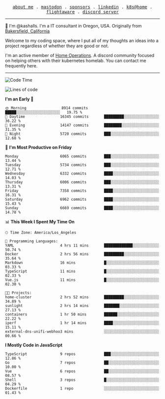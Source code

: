 <p align="center">
  <samp>
    <a href="https://jordanjones.org/">about me</a> .
    <a rel="me" href="https://mastodon.social/@kashall">mastodon</a> .
    <a href="https://github.com/sponsors/kashalls">sponsors</a> .
    <a href="https://linkedin.com/in/jordpjones">linkedin</a> .
    <a href="https://github.com/kashalls/home-cluster">k8s@home</a> .
    <a href="https://flightaware.com/adsb/stats/user/kashalls">flightaware</a> .
    <a href="https://discord.gg/V2WrCfqba9">discord server</a>
  </samp>
</p>

----------------------------------------------------------------

:wave: I'm @kashalls. I'm a IT consultant in Oregon, USA. Originally from [Bakersfield, California](https://maps.app.goo.gl/QQMtywTWghpXB6Tu6)

Welcome to my coding space, where I put all of my thoughts an ideas into a project regardless of whether they are good or not.

I'm an active member of [Home Operations](https://discord.gg/home-operations). A discord community focused on helping others with their kubernetes homelab. You can contact me frequently here.

----------------------------------------------------------------
<!--START_SECTION:waka-->
![Code Time](http://img.shields.io/badge/Code%20Time-2%2C180%20hrs%2029%20mins-blue)

![Lines of code](https://img.shields.io/badge/From%20Hello%20World%20I%27ve%20Written-9.3%20million%20lines%20of%20code-blue)

**I'm an Early 🐤** 

```text
🌞 Morning                8914 commits        █████░░░░░░░░░░░░░░░░░░░░   19.75 % 
🌆 Daytime                16345 commits       █████████░░░░░░░░░░░░░░░░   36.22 % 
🌃 Evening                14147 commits       ████████░░░░░░░░░░░░░░░░░   31.35 % 
🌙 Night                  5720 commits        ███░░░░░░░░░░░░░░░░░░░░░░   12.68 % 
```
📅 **I'm Most Productive on Friday** 

```text
Monday                   6065 commits        ███░░░░░░░░░░░░░░░░░░░░░░   13.44 % 
Tuesday                  5734 commits        ███░░░░░░░░░░░░░░░░░░░░░░   12.71 % 
Wednesday                6332 commits        ████░░░░░░░░░░░░░░░░░░░░░   14.03 % 
Thursday                 6006 commits        ███░░░░░░░░░░░░░░░░░░░░░░   13.31 % 
Friday                   7358 commits        ████░░░░░░░░░░░░░░░░░░░░░   16.31 % 
Saturday                 6962 commits        ████░░░░░░░░░░░░░░░░░░░░░   15.43 % 
Sunday                   6669 commits        ████░░░░░░░░░░░░░░░░░░░░░   14.78 % 
```


📊 **This Week I Spent My Time On** 

```text
🕑︎ Time Zone: America/Los_Angeles

💬 Programming Languages: 
YAML                     4 hrs 11 mins       █████████████░░░░░░░░░░░░   50.74 % 
Docker                   2 hrs 56 mins       █████████░░░░░░░░░░░░░░░░   35.64 % 
Markdown                 16 mins             █░░░░░░░░░░░░░░░░░░░░░░░░   03.33 % 
TypeScript               11 mins             █░░░░░░░░░░░░░░░░░░░░░░░░   02.33 % 
Vue.js                   11 mins             █░░░░░░░░░░░░░░░░░░░░░░░░   02.30 % 

🐱‍💻 Projects: 
home-cluster             2 hrs 52 mins       █████████░░░░░░░░░░░░░░░░   34.89 % 
sunlight                 2 hrs 14 mins       ███████░░░░░░░░░░░░░░░░░░   27.13 % 
containers               1 hr 50 mins        ██████░░░░░░░░░░░░░░░░░░░   22.22 % 
iperf                    1 hr 14 mins        ████░░░░░░░░░░░░░░░░░░░░░   15.11 % 
external-dns-unifi-webhoo3 mins              ░░░░░░░░░░░░░░░░░░░░░░░░░   00.66 % 
```

**I Mostly Code in JavaScript** 

```text
TypeScript               9 repos             ███░░░░░░░░░░░░░░░░░░░░░░   12.86 % 
Go                       7 repos             ██░░░░░░░░░░░░░░░░░░░░░░░   10.00 % 
Vue                      6 repos             ██░░░░░░░░░░░░░░░░░░░░░░░   08.57 % 
Shell                    3 repos             █░░░░░░░░░░░░░░░░░░░░░░░░   04.29 % 
Dockerfile               1 repo              ░░░░░░░░░░░░░░░░░░░░░░░░░   01.43 % 
```




<!--END_SECTION:waka-->